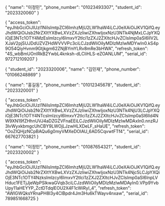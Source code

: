 {
  "name": "이정민",
  "phone_number": "01023493307",
  "student_id": "2023320060"
}

{
  "access_token": "eyJhbGciOiJIUzI1NiIsImtpZCI6ImhzMjU2LW1haW4iLCJ0eXAiOiJKV1QifQ.eyJhdWQiOiJsb2NrZXItYXBwLXVzZXJzIiwiZXhwIjoxNzU3NTk4NjMxLCJpYXQiOjE3NTc1OTY4MzEsImlzcyI6ImxvY2tlci1zZXJ2ZXItcHJvZCIsImp0aSI6IlV2LXJaV2pjSUJDdUZVZHdWVVVPc3ciLCJzdWIiOiIyMDIzMzIwMDYwIn0.kS4p9O54QiyHvnm9Gtjkgm62ZNjBYmYLRv8mRe3bHWA",
  "refresh_token": "4S_wbBmUOnIRkB2YwbL4knksh-dLCliHLS-eZOANLUM",
  "serial_id": 972712109207
}

{
  "student_id": "2023320006",
  "name": "김민재",
  "phone_number": "01066248869"
}

{
  "name": "홍길동",
  "phone_number": "01012345678",
  "student_id": "2023320001"
}

{
  "access_token": "eyJhbGciOiJIUzI1NiIsImtpZCI6ImhzMjU2LW1haW4iLCJ0eXAiOiJKV1QifQ.eyJhdWQiOiJsb2NrZXItYXBwLXVzZXJzIiwiZXhwIjoxNzU3NTk4NjU3LCJpYXQiOjE3NTc1OTY4NTcsImlzcyI6ImxvY2tlci1zZXJ2ZXItcHJvZCIsImp0aSI6Ild4NW9XN19fZHhnUVJ4aDZGZVFnaEEiLCJzdWIiOiIyMDIzMzIwMDAxIn0.nnzRJ3lvWyxkbmgcUhCBY9LWOjLJzwHLXDeLF_sHaUE",
  "refresh_token": "OoZIQHjzNCpBAQu6g0myVMXeDOlAU_6AD5CqvwtFTf4",
  "serial_id": 667627703821
}

{
  "name": "이정민",
  "phone_number": "01087654321",
  "student_id": "2023320002"
}

{
  "access_token": "eyJhbGciOiJIUzI1NiIsImtpZCI6ImhzMjU2LW1haW4iLCJ0eXAiOiJKV1QifQ.eyJhdWQiOiJsb2NrZXItYXBwLXVzZXJzIiwiZXhwIjoxNzU3NTk4Njc5LCJpYXQiOjE3NTc1OTY4NzksImlzcyI6ImxvY2tlci1zZXJ2ZXItcHJvZCIsImp0aSI6InpLVHduc1FETjJjeWpPSlkwaGVqb3ciLCJzdWIiOiIyMDIzMzIwMDAyIn0.VPp9YvbUpy11aHEYYP_ZctDTdqlEOU2X4F1cWiRyI_4",
  "refresh_token": "AWlGWQksYRnaPH8I3y4ClBpdr4Jm3Hu6kTWayv4nxaw",
  "serial_id": 789851668725
}